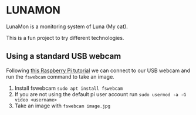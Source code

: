 # LUNAMON

LunaMon is a monitoring system of Luna (My cat).

This is a fun project to try different technologies.

## Using a standard USB webcam

Following [this Raspberry Pi tutorial](https://www.raspberrypi.org/documentation/usage/webcams/) we can connect to our USB webcam and run the `fswebcam` command to take an image.

1. Install fswebcam `sudo apt install fswebcam`
2. If you are not using the default pi user account run `sudo usermod -a -G video <username>`
3. Take an image with `fswebcam image.jpg`